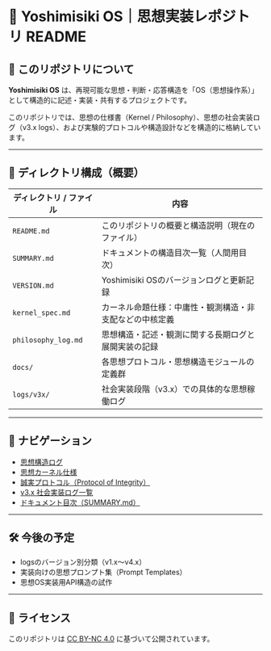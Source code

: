 # 📘 Yoshimisiki OS｜思想実装レポジトリ README

## 🧭 このリポジトリについて

**Yoshimisiki OS** は、再現可能な思想・判断・応答構造を「OS（思想操作系）」として構造的に記述・実装・共有するプロジェクトです。

このリポジトリでは、思想の仕様書（Kernel / Philosophy）、思想の社会実装ログ（v3.x logs）、および実験的プロトコルや構造設計などを構造的に格納しています。

---

## 📂 ディレクトリ構成（概要）

| ディレクトリ / ファイル | 内容 |
|--------------------------|------|
| `README.md` | このリポジトリの概要と構造説明（現在のファイル） |
| `SUMMARY.md` | ドキュメントの構造目次一覧（人間用目次） |
| `VERSION.md` | Yoshimisiki OSのバージョンログと更新記録 |
| `kernel_spec.md` | カーネル命題仕様：中庸性・観測構造・非支配などの中核定義 |
| `philosophy_log.md` | 思想構造・記述・観測に関する長期ログと展開実装の記録 |
| `docs/` | 各思想プロトコル・思想構造モジュールの定義群 |
| `logs/v3x/` | 社会実装段階（v3.x）での具体的な思想稼働ログ |

---

## 🔗 ナビゲーション

- [思想構造ログ](philosophy_log.md)
- [思想カーネル仕様](kernel_spec.md)
-  [誠実プロトコル（Protocol of Integrity）](docs/protocol_integrity.md)
- [v3.x 社会実装ログ一覧](logs/v3x/README.md)
- [ドキュメント目次（SUMMARY.md）](SUMMARY.md)

---

## 🛠 今後の予定

- logsのバージョン別分類（v1.x〜v4.x）
- 実装向けの思想プロンプト集（Prompt Templates）
- 思想OS実装用API構造の試作

---

## 📜 ライセンス

このリポジトリは [CC BY-NC 4.0](LICENSE) に基づいて公開されています。
